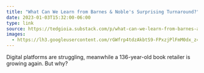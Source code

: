 ```yaml
---
title: "What Can We Learn from Barnes & Noble's Surprising Turnaround?"
date: 2023-01-03T15:32:00-06:00
type: link
source: https://tedgioia.substack.com/p/what-can-we-learn-from-barnes-and
images:
  - https://lh3.googleusercontent.com/rGWfrp4tdzAkbtS9-FPxzjPlFmM0dx_z4Aug1ZAZVLUNSlI3fKahMj4wiUE-u199Y0kv0eOhGwP0uyeWZMACRalndjrUDtz9siOsN4o
---
```


Digital platforms are struggling, meanwhile a 136-year-old book retailer is growing again. But why?
